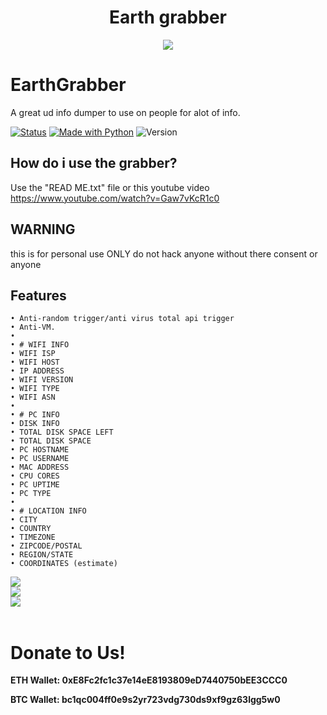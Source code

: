 <h1 align="center">
   Earth grabber
</h1>
<p align= "center">
   <kbd>
   <img  src="https://cdn.discordapp.com/attachments/1120377958146768898/1120531316111323136/image-removebg-preview_1.png">
</p>

# EarthGrabber
A great ud info dumper to use on people for alot of info. 

[![Status](https://img.shields.io/badge/Status-Maintained-red?style=for-the-badge)](https://shields.io/)
[![Made with Python](https://img.shields.io/badge/Made_With-Python-yellow?style=for-the-badge&logo=python)](https://python)
![Version](https://img.shields.io/badge/Version-1.0.4-blue?style=for-the-badge&)

## How do i use the grabber?
Use the "READ ME.txt" file or this youtube video https://www.youtube.com/watch?v=Gaw7vKcR1c0

## WARNING
this is for personal use ONLY do not hack anyone without there consent or anyone
## Features
    • Anti-random trigger/anti virus total api trigger
    • Anti-VM.
    •
    • # WIFI INFO
    • WIFI ISP
    • WIFI HOST
    • IP ADDRESS
    • WIFI VERSION
    • WIFI TYPE
    • WIFI ASN
    •
    • # PC INFO
    • DISK INFO
    • TOTAL DISK SPACE LEFT
    • TOTAL DISK SPACE
    • PC HOSTNAME
    • PC USERNAME
    • MAC ADDRESS
    • CPU CORES
    • PC UPTIME
    • PC TYPE
    •
    • # LOCATION INFO
    • CITY
    • COUNTRY
    • TIMEZONE
    • ZIPCODE/POSTAL
    • REGION/STATE
    • COORDINATES (estimate)

<div>
  <img src="https://cdn.discordapp.com/attachments/1120377958146768898/1120556132444942357/image.png" />
  <br />
  <img src="https://cdn.discordapp.com/attachments/1120377980821196842/1120557926835310625/image.png" />
  <br />
  <img src="https://cdn.discordapp.com/attachments/1120377980821196842/1120557852386394112/image.png" />
</div>

<br />

# Donate to Us!

**ETH Wallet: 0xE8Fc2fc1c37e14eE8193809eD7440750bEE3CCC0**

**BTC Wallet: bc1qc004ff0e9s2yr723vdg730ds9xf9gz63lgg5w0**



